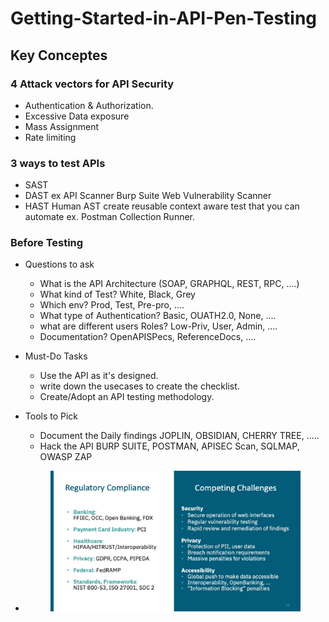 # Getting-Started-in-API-Pen-Testing
## Key Conceptes
### 4 Attack vectors for API Security
- Authentication & Authorization.
- Excessive Data exposure
- Mass Assignment
- Rate limiting

### 3 ways to test APIs
- SAST
- DAST ex API Scanner Burp Suite Web Vulnerability Scanner
- HAST Human AST create reusable context aware test that you can automate ex. Postman Collection Runner.

### Before Testing
- Questions to ask
    * What is the API Architecture (SOAP, GRAPHQL, REST, RPC, ....)
    * What kind of Test? White, Black, Grey
    * Which env? Prod, Test, Pre-pro, ....
    * What type of Authentication? Basic, OUATH2.0, None, ....
    * what are different users Roles? Low-Priv, User, Admin, ....
    * Documentation? OpenAPISPecs, ReferenceDocs, ....
- Must-Do Tasks
    * Use the API as it's designed.
    * write down the usecases to create the checklist.
    * Create/Adopt an API testing methodology.
- Tools to Pick
    * Document the Daily findings JOPLIN, OBSIDIAN, CHERRY TREE, .....
    * Hack the API BURP SUITE, POSTMAN, APISEC Scan, SQLMAP, OWASP ZAP






- <figure> <img src='./images/why_API_regulatory_reqs.jpg' alt='missing'  width="400" title="why_API_regulatory_reqs"> </figure>